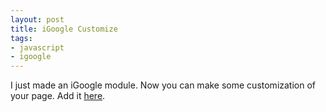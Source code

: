 ```yaml
---
layout: post
title: iGoogle Customize
tags:
- javascript
- igoogle
---
```


I just made an iGoogle module. Now you can make some customization of your page. 
Add it [here](http://www.google.com/ig/adde?moduleurl=http%3A%2F%2Fhosting.gmodules.com%2Fig%2Fgadgets%2Ffile%2F112690233521707929957%2Figc.xml).